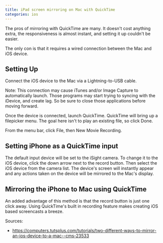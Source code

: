 ```yaml
---
title: iPad screen mirroring on Mac with QuickTime
categories: ios
---
```


The pros of mirroring with QuickTime are many. It doesn't cost anything extra, the responsiveness is almost instant, and setting it up couldn't be easier.

The only con is that it requires a wired connection between the Mac and iOS device.

## Setting Up
Connect the iOS device to the Mac via a Lightning-to-USB cable. 

Note: This connection may cause iTunes and/or Image Capture to automatically launch. Those programs may start trying to syncing with the iDevice, and create lag. So be sure to close those applications before moving forward.

Once the device is connected, launch QuickTime. QuickTime will bring up a filepicker menu. The goal here isn't to play an existing file, so click Done.

From the menu bar, click File, then New Movie Recording.

## Setting iPhone as a QuickTime input
The default input device will be set to the iSight camera. To change it to the iOS device, click the down arrow next to the record button. Then select the iOS device from the camera list. The device's screen will instantly appear and any actions taken on the device will be mirrored to the Mac's display.

## Mirroring the iPhone to Mac using QuickTime
An added advantage of this method is that the record button is just one click away. Using QuickTime's built in recording feature makes creating iOS based screencasts a breeze.

Sources:
 * <https://computers.tutsplus.com/tutorials/two-different-ways-to-mirror-an-ios-device-to-a-mac--cms-23533>
